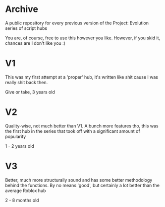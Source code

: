 # Archive
A public repository for every previous version of the Project: Evolution series of script hubs

You are, of course, free to use this however you like. However, if you skid it, chances are I don't like you :)

# V1
This was my first attempt at a 'proper' hub, it's written like shit cause I was really shit back then.

Give or take, 3 years old

# V2
Quality-wise, not much better than V1. A bunch more features tho, this was the first hub in the series that took off with a significant amount of popularity

1 - 2 years old

# V3
Better, much more structurally sound and has some better methodology behind the functions. By no means 'good', but certainly a lot better than the average Roblox hub

2 - 8 months old
